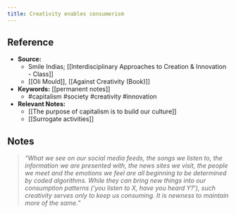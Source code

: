 ```yaml
---
title: Creativity enables consumerism
---
```

## Reference
- **Source:** 
	- Smile Indias; [[Interdisciplinary Approaches to Creation & Innovation - Class]]
	- [[Oli Mould]], [[Against Creativity (Book)]]
- **Keywords:** [[permanent notes]]
	- #capitalism #society #creativity #innovation 
- **Relevant Notes:**
	- [[The purpose of capitalism is to build our culture]]
	- [[Surrogate activities]]
## Notes
> _“What we see on our social media feeds, the songs we listen to, the information we are presented with, the news sites we visit, the people we meet and the emotions we feel are all beginning to be determined by coded algorithms. While they can bring new things into our consumption patterns (‘you listen to X, have you heard Y?’), such creativity serves only to keep us consuming. It is newness to maintain more of the same.”_